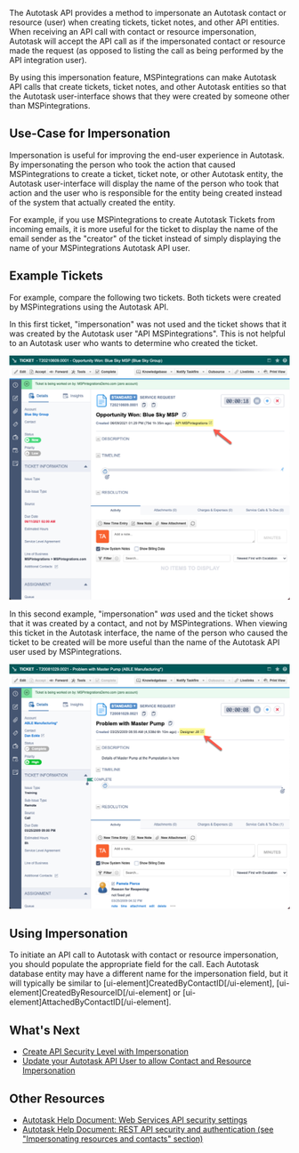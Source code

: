 The Autotask API provides a method to impersonate an Autotask contact or resource (user) when creating tickets, ticket notes, and other API entities. When receiving an API call with contact or resource impersonation, Autotask will accept the API call as if the impersonated contact or resource made the request (as opposed to listing the call as being performed by the API integration user).

By using this impersonation feature, MSPintegrations can make Autotask API calls that create tickets, ticket notes, and other Autotask entities so that the Autotask user-interface shows that they were created by someone other than MSPintegrations.

## Use-Case for Impersonation

Impersonation is useful for improving the end-user experience in Autotask. By impersonating the person who took the action that caused MSPintegrations to create a ticket, ticket note, or other Autotask entity, the Autotask user-interface will display the name of the person who took that action and  the user who is responsible for the entity being created instead of the system that actually created the entity.

For example, if you use MSPintegrations to create Autotask Tickets from incoming emails, it is more useful for the ticket to display the name of the email sender as the "creator" of the ticket instead of simply displaying the name of your MSPintegrations Autotask API user. 

## Example Tickets

For example, compare the following two tickets. Both tickets were created by MSPintegrations using the Autotask API.

In this first ticket, "impersonation" was not used and the ticket shows that it was created by the Autotask user "API MSPintegrations". This is not helpful to an Autotask user who wants to determine who created the ticket.

![img.png](ticket-without-contact-impersonation.png)

In this second example, "impersonation" _was_ used and the ticket shows that it was created by a contact, and not by MSPintegrations. When viewing this ticket in the Autotask interface, the name of the person who caused the ticket to be created will be more useful than the name of the Autotask API user used by MSPintegrations.

![img.png](ticket-with-contact-impersonation.png)

## Using Impersonation

To initiate an API call to Autotask with contact or resource impersonation, you should populate the appropriate field for the call. Each Autotask database entity may have a different name for the impersonation field, but it will typically be similar to [ui-element]CreatedByContactID[/ui-element], [ui-element]CreatedByResourceID[/ui-element] or [ui-element]AttachedByContactID[/ui-element].


## What's Next

* [Create API Security Level with Impersonation](email2at/configure/autotask/create-api-security-level-with-impersonation.md)
* [Update your Autotask API User to allow Contact and Resource Impersonation](email2at/configure/autotask/update-api-user-for-impersonation.md)


## Other Resources

* [Autotask Help Document: Web Services API security settings](https://www.autotask.net/help/Content/4_Admin/1CompanySettings_Users/ResourcesUsersHR/Security/Settings_WSAPI.htm?cshid=1605)
* [Autotask Help Document: REST API security and authentication (see "Impersonating resources and contacts" section)](https://www.autotask.net/help/DeveloperHelp/Content/APIs/REST/General_Topics/REST_Security_Auth.htm)
